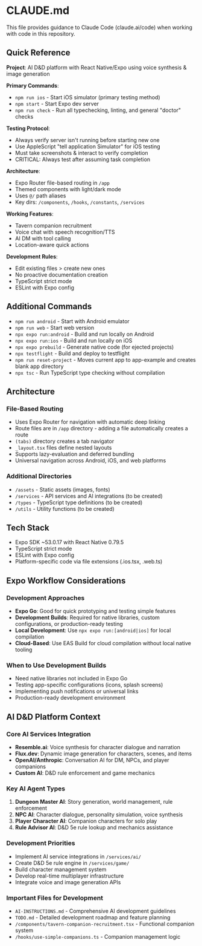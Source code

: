 # CLAUDE.md

This file provides guidance to Claude Code (claude.ai/code) when working with code in this repository.

## Quick Reference

**Project**: AI D&D platform with React Native/Expo using voice synthesis & image generation

**Primary Commands**:

- `npm run ios` - Start iOS simulator (primary testing method)
- `npm start` - Start Expo dev server
- `npm run check` - Run all typechecking, linting, and general "doctor" checks

**Testing Protocol**:

- Always verify server isn't running before starting new one
- Use AppleScript "tell application Simulator" for iOS testing
- Must take screenshots & interact to verify completion
- CRITICAL: Always test after assuming task completion

**Architecture**:

- Expo Router file-based routing in `/app`
- Themed components with light/dark mode
- Uses `@/` path aliases
- Key dirs: `/components`, `/hooks`, `/constants`, `/services`

**Working Features**:

- Tavern companion recruitment
- Voice chat with speech recognition/TTS
- AI DM with tool calling
- Location-aware quick actions

**Development Rules**:

- Edit existing files > create new ones
- No proactive documentation creation
- TypeScript strict mode
- ESLint with Expo config

## Additional Commands

- `npm run android` - Start with Android emulator
- `npm run web` - Start web version
- `npx expo run:android` - Build and run locally on Android
- `npx expo run:ios` - Build and run locally on iOS
- `npx expo prebuild` - Generate native code (for ejected projects)
- `npx testflight` - Build and deploy to testflight
- `npm run reset-project` - Moves current app to app-example and creates blank app directory
- `npx tsc` - Run TypeScript type checking without compilation

## Architecture

### File-Based Routing

- Uses Expo Router for navigation with automatic deep linking
- Route files are in `/app` directory - adding a file automatically creates a route
- `(tabs)` directory creates a tab navigator
- `_layout.tsx` files define nested layouts
- Supports lazy-evaluation and deferred bundling
- Universal navigation across Android, iOS, and web platforms

### Additional Directories

- `/assets` - Static assets (images, fonts)
- `/services` - API services and AI integrations (to be created)
- `/types` - TypeScript type definitions (to be created)
- `/utils` - Utility functions (to be created)

## Tech Stack

- Expo SDK ~53.0.17 with React Native 0.79.5
- TypeScript strict mode
- ESLint with Expo config
- Platform-specific code via file extensions (.ios.tsx, .web.ts)

## Expo Workflow Considerations

### Development Approaches

- **Expo Go**: Good for quick prototyping and testing simple features
- **Development Builds**: Required for native libraries, custom configurations, or production-ready testing
- **Local Development**: Use `npx expo run:[android|ios]` for local compilation
- **Cloud-Based**: Use EAS Build for cloud compilation without local native tooling

### When to Use Development Builds

- Need native libraries not included in Expo Go
- Testing app-specific configurations (icons, splash screens)
- Implementing push notifications or universal links
- Production-ready development environment

## AI D&D Platform Context

### Core AI Services Integration

- **Resemble.ai**: Voice synthesis for character dialogue and narration
- **Flux.dev**: Dynamic image generation for characters, scenes, and items
- **OpenAI/Anthropic**: Conversation AI for DM, NPCs, and player companions
- **Custom AI**: D&D rule enforcement and game mechanics

### Key AI Agent Types

1. **Dungeon Master AI**: Story generation, world management, rule enforcement
2. **NPC AI**: Character dialogue, personality simulation, voice synthesis
3. **Player Character AI**: Companion characters for solo play
4. **Rule Advisor AI**: D&D 5e rule lookup and mechanics assistance

### Development Priorities

- Implement AI service integrations in `/services/ai/`
- Create D&D 5e rule engine in `/services/game/`
- Build character management system
- Develop real-time multiplayer infrastructure
- Integrate voice and image generation APIs

### Important Files for Development

- `AI-INSTRUCTIONS.md` - Comprehensive AI development guidelines
- `TODO.md` - Detailed development roadmap and feature planning
- `/components/tavern-companion-recruitment.tsx` - Functional companion system
- `/hooks/use-simple-companions.ts` - Companion management logic

